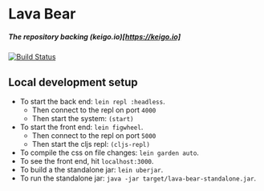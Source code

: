 # Lava Bear

##### The repository backing (keigo.io)[https://keigo.io]
[![Build Status](https://travis-ci.org/kgxsz/lava-bear.svg?branch=master)](https://travis-ci.org/kgxsz/lava-bear)

## Local development setup
- To start the back end: `lein repl :headless`.
  - Then connect to the repl on port `4000`
  - Then start the system: `(start)`
- To start the front end: `lein figwheel`.
  - Then connect to the repl on port `5000`
  - Then start the cljs repl: `(cljs-repl)`
- To compile the css on file changes: `lein garden auto`.
- To see the front end, hit `localhost:3000`.
- To build a the standalone jar: `lein uberjar`.
- To run the standalone jar: `java -jar target/lava-bear-standalone.jar`.
